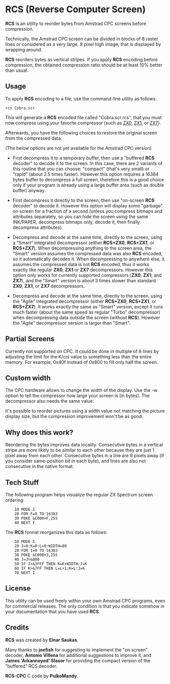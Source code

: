 # RCS (Reverse Computer Screen)

**RCS** is an utility to reorder bytes from Amstrad CPC screens before compression.

Technically, the Amstrad CPC screen can be divided in blocks of 8 raster lines
or considered as a very large, 8 pixel high image, that is displayed by wrapping around.

**RCS** reorders bytes as vertical stripes. If you apply **RCS** encoding before compression,
the obtained compression ratio should be at least 10% better than usual.


## Usage

To apply **RCS** encoding to a file, use the command-line utility as follows:

```
rcs Cobra.scr
```

This will generate a **RCS** encoded file called "Cobra.scr.rcs", that you must now
compress using your favorite compressor (such as [ZX0](https://github.com/einar-saukas/ZX0),
[ZX1](https://github.com/einar-saukas/ZX1), 
or [ZX7](https://spectrumcomputing.co.uk/entry/27996/ZX-Spectrum/ZX7)).

Afterwards, you have the following choices to restore the original screen from
the compressed data:

(The below options are not yet available for the Amstrad CPC version)

* First decompress it to a temporary buffer, then use a "buffered **RCS** decoder"
  to decode it to the screen. In this case, there are 2 variants of this routine
  that you can choose: "compact" (that's very small) or "rapid" (about 2.5 times
  faster). However this option requires a 16384 bytes buffer to decompress a full 
  screen, therefore this is a good choice only if your program is already using a 
  large buffer area (such as double buffer) anyway.

* First decompress it directly to the screen, then use "on-screen **RCS** decoder"
  to decode it. However this option will display some "garbage" on screen for
  a fraction of a second (unless you compress bitmaps and attributes separately,
  so you can hide the screen using the same INK/PAPER, decompress bitmaps only,
  decode it, then finally decompress attributes).

* Decompress and decode at the same time, directly to the screen, using a "Smart" 
  integrated decompressor (either **RCS+ZX0**, **RCS+ZX1**, or **RCS+ZX7**). When
  decompressing anything to the screen area, the "Smart" version assumes the
  compressed data was also **RCS** encoded, so it automatically decodes it. When
  decompressing to anywhere else, it assumes the compressed data is not **RCS**
  encoded, thus it works exactly like regular **ZX0**, **ZX1** or **ZX7**
  decompressors. However this option only works for currently supported compressors
  (**ZX0**, **ZX1**, and **ZX7**), and the "Smart" version is about 3 times slower
  than standard **ZX0**, **ZX1**, or **ZX7** decompressors.

* Decompress and decode at the same time, directly to the screen, using the "Agile"
  integrated decompressor (either **RCS+ZX0**, **RCS+ZX1**, or **RCS+ZX7**). It
  works exactly the same as "Smart" version, except it runs much faster (about the
  same speed as regular "Turbo" decompressor) when decompressing data outside the
  screen (without **RCS**). However the "Agile" decompressor version is larger than
  "Smart".


## Partial Screens

Currently not supported on CPC. It could be done in multiple of 8 lines by adjusting the limit for
the K/col value to something less than the entire memory. For example, 0x40f instead of 0x800 to
fill only half the screen.

## Custom width

The CPC hardware allows to change the width of the display. Use the -w option to tell the
compressor how large your screen is (in bytes). The decompressor also needs the same value.

It's possible to reorder pictures using a width value not matching the picture display size,
but the compression improvement won't be as good.

## Why does this work?

Reordering the bytes improves data locality. Consecutive bytes in a vertical stripe are more
likely to be similar to each other because they are just 1 pixel away from each other. Consecutive
bytes in a line are 8 pixels away (if you consider same-position bit in each byte), and lines are
also not consecutive in the native format.

## Tech Stuff

The following program helps visualize the regular ZX Spectrum screen ordering:

```
    10 MODE 1
    20 FOR F=0 TO 16383
    30 POKE &C000+F,255
    40 NEXT F
```

The **RCS** format reorganizes this data as follows:

```
    10 MODE 1
    20 J=0:K=0:L=0:WIDTH=80
    20 FOR I=0 TO 16383
    30 POKE &C000+J,255
    40 J=J+&800
    50 IF J>&3FFF THEN K=K+WIDTH:J=K
    60 IF K>&7FF THEN L=L+1;K=L:J=K
    70 NEXT I
```


## License

This utility can be used freely within your own Amstrad CPC programs, even for
commercial releases. The only condition is that you indicate somehow in your
documentation that you have used **RCS**.


## Credits

**RCS** was created by **Einar Saukas**.

Many thanks to **joefish** for suggesting to implement the "on screen" decoder,
  **Antonio Villena** for additional suggestions to improve it, and
  **James 'Arkannoyed' Slasor** for providing the compact version of
  the "buffered" RCS decoder.

**RCS-CPC** C code by **PulkoMandy**.
